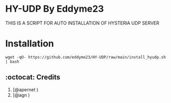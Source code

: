 # HY-UDP By Eddyme23

THIS IS A SCRIPT FOR AUTO INSTALLATION OF HYSTERIA UDP SERVER

# Installation


```
wget -qO- https://github.com/eddyme23/HY-UDP/raw/main/install_hyudp.sh | bash
```

## :octocat: Credits

1. [@apernet )
2. [@agn )
   
   


